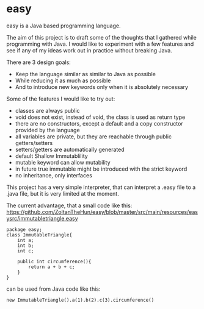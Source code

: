 # easy

easy is a Java based programming language.

The aim of this project is to draft some of the thoughts that I gathered while programming with Java. I would like to experiment with a few features and see if any of my ideas work out in practice without breaking Java. 

There are 3 design goals:
- Keep the language similar as similar to Java as possible
- While reducing it as much as possible
- And to introduce new keywords only when it is absolutely necessary

Some of the features I would like to try out:
- classes are always public
- void does not exist, instead of void, the class is used as return type
- there are no constructors, except a default and a copy constructor provided by the language
- all variables are private, but they are reachable through public getters/setters
- setters/getters are automatically generated
- default Shallow Immutablility
- mutable keyword can allow mutability 
- in future true immutable might be introduced with the strict keyword
- no inheritance, only interfaces


This project has a very simple interpreter, that can interpret a .easy file to a .java file, but it is very limited at the moment.

The current advantage, that a small code like this:
https://github.com/ZoltanTheHun/easy/blob/master/src/main/resources/easysrc/immutabletriangle.easy
```
package easy;
class ImmutableTriangle{
    int a;
    int b;
    int c;

    public int circumference(){
        return a + b + c;   
    }
}
```
can be used from Java code like this:
```
new ImmutableTriangle().a(1).b(2).c(3).circumference()
```

